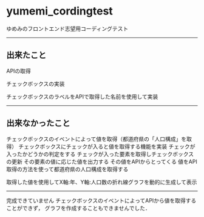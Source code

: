 # yumemi_cordingtest
ゆめみのフロントエンド志望用コーディングテスト

---
出来たこと
---

APIの取得

チェックボックスの実装

チェックボックスのラベルをAPIで取得した名前を使用して実装

---
出来なかったこと
---
チェックボックスのイベントによって値を取得（都道府県の「人口構成」を取得）
	チェックボックスにチェックが入ると値を取得する機能を実装
		チェックが入ったかどうかの判定をする
		チェックが入った要素を取得しチェックボックスの更新
		その要素の値に応じた値を出力する
	その値をAPIからとってくる
		値をAPI取得の方法を使って都道府県の人口構成を取得する

取得した値を使用してX軸:年、Y軸:人口数の折れ線グラフを動的に生成して表示

---

完成できていません
チェックボックスのイベントによってAPIから値を取得することができず，
グラフを作成することもできませんでした．
